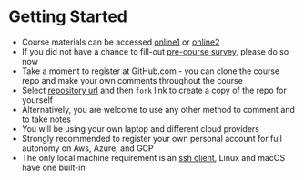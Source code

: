 # Getting Started

* Course materials can be accessed [online1](http://multicloud-courseware.surge.sh/) or [online2](https://vkhazin.gitbooks.io/multicloud-courseware)
* If you did not have a chance to fill-out [pre-course survey](https://www.surveymonkey.com/r/H3LKJ3D), please do so now
* Take a moment to register at GitHub.com - you can clone the course repo and make your own comments throughout the course
* Select [repository url](https://github.com/vkhazin/multicloud-courseware.git) and then `fork` link to create a copy of the repo for yourself 
* Alternatively, you are welcome to use any other method to comment and to take notes
* You will be using your own laptop and different cloud providers
* Strongly recommended to register your own personal account for full autonomy on Aws, Azure, and GCP
* The only local machine requirement is an [ssh client](https://www.ssh.com/ssh/download/), Linux and macOS have one built-in

